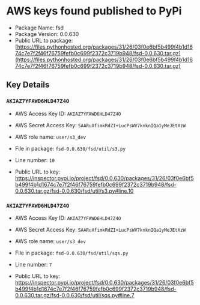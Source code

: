 # AWS keys found published to PyPi

* Package Name: fsd
* Package Version: 0.0.630
* Public URL to package: [https://files.pythonhosted.org/packages/31/26/03f0e6bf5b499f4b1d1674c7e7f2f46f76759fefb0c699f2372c3719b948/fsd-0.0.630.tar.gz](https://files.pythonhosted.org/packages/31/26/03f0e6bf5b499f4b1d1674c7e7f2f46f76759fefb0c699f2372c3719b948/fsd-0.0.630.tar.gz)

## Key Details

### `AKIAZ7YFAWD6HLD47Z4O`

* AWS Access Key ID: `AKIAZ7YFAWD6HLD47Z4O`
* AWS Secret Access Key: `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` 
* AWS role name: `user/s3_dev`
* File in package: `fsd-0.0.630/fsd/util/s3.py`
* Line number: `10`

* Public URL to key: https://inspector.pypi.io/project/fsd/0.0.630/packages/31/26/03f0e6bf5b499f4b1d1674c7e7f2f46f76759fefb0c699f2372c3719b948/fsd-0.0.630.tar.gz/fsd-0.0.630/fsd/util/s3.py#line.10



### `AKIAZ7YFAWD6HLD47Z4O`

* AWS Access Key ID: `AKIAZ7YFAWD6HLD47Z4O`
* AWS Secret Access Key: `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` 
* AWS role name: `user/s3_dev`
* File in package: `fsd-0.0.630/fsd/util/sqs.py`
* Line number: `7`

* Public URL to key: https://inspector.pypi.io/project/fsd/0.0.630/packages/31/26/03f0e6bf5b499f4b1d1674c7e7f2f46f76759fefb0c699f2372c3719b948/fsd-0.0.630.tar.gz/fsd-0.0.630/fsd/util/sqs.py#line.7


